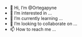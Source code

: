 - 👋 Hi, I’m @Ortegapyne
- 👀 I’m interested in ...
- 🌱 I’m currently learning ...
- 💞️ I’m looking to collaborate on ...
- 📫 How to reach me ...

<!---
Ortegapyne/Ortegapyne is a ✨ special ✨ repository because its `README.md` (this file) appears on your GitHub profile.
You can click the Preview link to take a look at your changes.
--->
